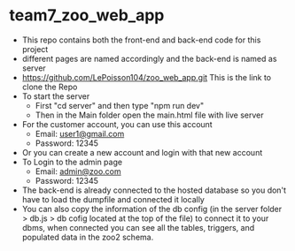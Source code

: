 # team7_zoo_web_app

- This repo contains both the front-end and back-end code for this project
- different pages are named accordingly and the back-end is named as server
- https://github.com/LePoisson104/zoo_web_app.git This is the link to clone the Repo
- To start the server
  - First "cd server" and then type "npm run dev"
  - Then in the Main folder open the main.html file with live server
- For the customer account, you can use this account
  - Email: user1@gmail.com
  - Password: 12345
- Or you can create a new account and login with that new account
- To Login to the admin page
  - Email: admin@zoo.com
  - Password: 12345
- The back-end is already connected to the hosted database so you don't have to load the dumpfile and connected it locally
- You can also copy the information of the db config (in the server folder > db.js > db cofig located at the top of the file) to connect it to your dbms, when connected you can see all the tables, triggers, and populated data in the zoo2 schema.
